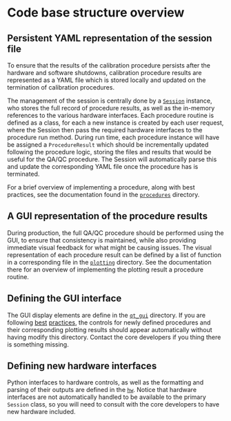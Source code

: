 # Code base structure overview

## Persistent YAML representation of the session file

To ensure that the results of the calibration procedure persists after the
hardware and software shutdowns, calibration procedure results are represented
as a YAML file which is stored locally and updated on the termination of
calibration procedures. 

The management of the session is centrally done by a [`Session`](session.py)
instance, who stores the full record of procedure results, as well as the
in-memory references to the various hardware interfaces. Each procedure routine
is defined as a class, for each a new instance is created by each user request,
where the Session then pass the required hardware interfaces to the procedure
run method. During run time, each procedure instance will have be assigned a
`ProcedureResult` which should be incrementally updated following the procedure
logic, storing the files and results that would be useful for the QA/QC
procedure. The Session will automatically parse this and update the
corresponding YAML file once the procedure has is terminated.

For a brief overview of implementing a procedure, along with best practices,
see the documentation found in the [`procedures`](procedures) directory. 

## A GUI representation of the procedure results

During production, the full QA/QC procedure should be performed using the GUI,
to ensure that consistency is maintained, while also providing immediate visual
feedback for what might be causing issues. The visual representation of each
procedure result can be defined by a list of function in a corresponding file
in the [`plotting`](plotting) directory. See the documentation there for an
overview of implementing the plotting result a procedure routine.

## Defining the GUI interface

The GUI display elements are define in the [`qt_gui`](qt_gui) directory. If you
are following [best](procedures) [practices](plotting), the controls for newly
defined procedures and their corresponding plotting results should appear
automatically without having modify this directory. Contact the core developers
if you thing there is something missing.

## Defining new hardware interfaces 

Python interfaces to hardware controls, as well as the formatting and parsing
of their outputs are defined in the [`hw`](directory). Notice that hardware
interfaces are not automatically handled to be available to the primary
`Session` class, so you will need to consult with the core developers to have
new hardware included.
